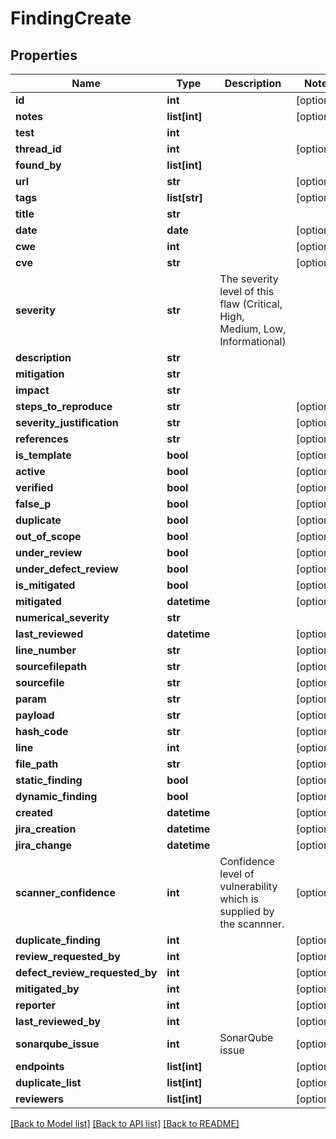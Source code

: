 # FindingCreate

## Properties
Name | Type | Description | Notes
------------ | ------------- | ------------- | -------------
**id** | **int** |  | [optional] 
**notes** | **list[int]** |  | [optional] 
**test** | **int** |  | 
**thread_id** | **int** |  | [optional] 
**found_by** | **list[int]** |  | 
**url** | **str** |  | [optional] 
**tags** | **list[str]** |  | [optional] 
**title** | **str** |  | 
**date** | **date** |  | [optional] 
**cwe** | **int** |  | [optional] 
**cve** | **str** |  | [optional] 
**severity** | **str** | The severity level of this flaw (Critical, High, Medium, Low, Informational) | 
**description** | **str** |  | 
**mitigation** | **str** |  | 
**impact** | **str** |  | 
**steps_to_reproduce** | **str** |  | [optional] 
**severity_justification** | **str** |  | [optional] 
**references** | **str** |  | [optional] 
**is_template** | **bool** |  | [optional] 
**active** | **bool** |  | [optional] 
**verified** | **bool** |  | [optional] 
**false_p** | **bool** |  | [optional] 
**duplicate** | **bool** |  | [optional] 
**out_of_scope** | **bool** |  | [optional] 
**under_review** | **bool** |  | [optional] 
**under_defect_review** | **bool** |  | [optional] 
**is_mitigated** | **bool** |  | [optional] 
**mitigated** | **datetime** |  | [optional] 
**numerical_severity** | **str** |  | 
**last_reviewed** | **datetime** |  | [optional] 
**line_number** | **str** |  | [optional] 
**sourcefilepath** | **str** |  | [optional] 
**sourcefile** | **str** |  | [optional] 
**param** | **str** |  | [optional] 
**payload** | **str** |  | [optional] 
**hash_code** | **str** |  | [optional] 
**line** | **int** |  | [optional] 
**file_path** | **str** |  | [optional] 
**static_finding** | **bool** |  | [optional] 
**dynamic_finding** | **bool** |  | [optional] 
**created** | **datetime** |  | [optional] 
**jira_creation** | **datetime** |  | [optional] 
**jira_change** | **datetime** |  | [optional] 
**scanner_confidence** | **int** | Confidence level of vulnerability which is supplied by the scannner. | [optional] 
**duplicate_finding** | **int** |  | [optional] 
**review_requested_by** | **int** |  | [optional] 
**defect_review_requested_by** | **int** |  | [optional] 
**mitigated_by** | **int** |  | [optional] 
**reporter** | **int** |  | [optional] 
**last_reviewed_by** | **int** |  | [optional] 
**sonarqube_issue** | **int** | SonarQube issue | [optional] 
**endpoints** | **list[int]** |  | [optional] 
**duplicate_list** | **list[int]** |  | [optional] 
**reviewers** | **list[int]** |  | [optional] 

[[Back to Model list]](../README.md#documentation-for-models) [[Back to API list]](../README.md#documentation-for-api-endpoints) [[Back to README]](../README.md)


